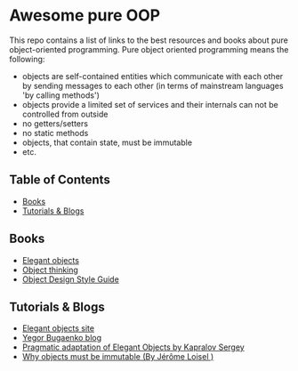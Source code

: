 # Awesome pure OOP

This repo contains a list of links to the best resources and books about pure object-oriented programming.
Pure object oriented programming means the following:
- objects are self-contained entities which communicate with each other by sending messages to each other (in terms of mainstream languages 'by calling methods')
- objects provide a limited set of services and their internals can not be controlled from outside
- no getters/setters
- no static methods
- objects, that contain state, must be immutable
- etc.

## Table of Contents

  * [Books](#books)
  * [Tutorials & Blogs](#tutorials--blogs)
  
## Books

* [Elegant objects](https://www.yegor256.com/elegant-objects.html)
* [Object thinking](https://www.amazon.com/Object-Thinking-Developer-Reference-David/dp/0735619654)
* [Object Design Style Guide](https://www.manning.com/books/object-design-style-guide)

## Tutorials & Blogs

* [Elegant objects site](https://www.elegantobjects.org)
* [Yegor Bugaenko blog](https://www.yegor256.com)
* [Pragmatic adaptation of Elegant Objects by Kapralov Sergey](https://www.pragmaticobjects.com)
* [Why objects must be immutable (By Jérôme Loisel )](https://octoperf.com/blog/2016/04/07/why-objects-must-be-immutable)
